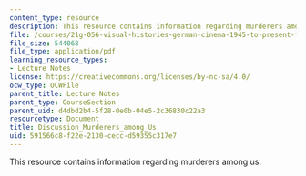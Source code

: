 ```yaml
---
content_type: resource
description: This resource contains information regarding murderers among us.
file: /courses/21g-056-visual-histories-german-cinema-1945-to-present-fall-2003/591566c8f22e2130ceccd59355c317e7_MIT21G_056F03_murdrers.pdf
file_size: 544068
file_type: application/pdf
learning_resource_types:
- Lecture Notes
license: https://creativecommons.org/licenses/by-nc-sa/4.0/
ocw_type: OCWFile
parent_title: Lecture Notes
parent_type: CourseSection
parent_uid: d4dbd2b4-5f28-0e0b-04e5-2c36830c22a3
resourcetype: Document
title: Discussion_Murderers_among_Us
uid: 591566c8-f22e-2130-cecc-d59355c317e7
---
```

This resource contains information regarding murderers among us.